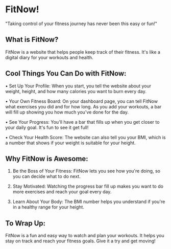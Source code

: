 # FitNow!
"Taking control of your fitness journey has never been this easy or fun!"

## What is FitNow?
FitNow is a website that helps people keep track of their fitness. It's like a digital 
diary for your workouts and health.

## Cool Things You Can Do with FitNow:
• Set Up Your Profile: When you start, you tell the website about your weight, height, and how many calories you want to burn every day.

• Your Own Fitness Board: On your dashboard page, you can tell FitNow what exercises you did and for how long. As you add your workouts, a bar will fill up showing you how much you've done for the day.

• See Your Progress: You'll have a bar that fills up when you get closer to your daily goal. It's fun to see it get full!

• Check Your Health Score: The website can also tell you your BMI, which is a number that shows if your weight is suitable for your height.

## Why FitNow is Awesome:
1. Be the Boss of Your Fitness: FitNow lets you see how you're doing, so you can decide what to do next.
   
2. Stay Motivated: Watching the progress bar fill up makes you want to do more exercises and reach your goal every day.
   
3. Learn About Your Body: The BMI number helps you understand if you're in a healthy range for your height.

## To Wrap Up:
FitNow is a fun and easy way to watch and plan your workouts. It helps you stay on track and reach your fitness goals. Give it a try and get moving!
